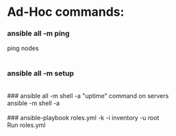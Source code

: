 # Ad-Hoc commands:

### ansible all -m ping <br />
ping nodes <br />
<br />
### ansible all -m setup <br />
<br />
### ansible all -m shell -a "uptime"
command on servers  <br />
ansible <server> -m shell -a <command> <br />
<br />
### ansible-playbook roles.yml -k -i inventory -u root <br />
Run roles.yml

